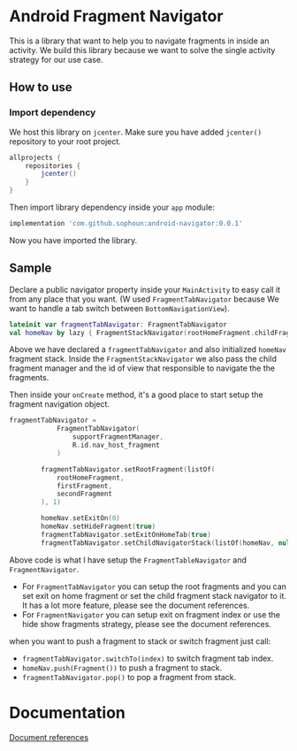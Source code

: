 # Android Fragment Navigator

This is a library that want to help you to navigate fragments in
inside an activity. We build this library because we want to solve the
single activity strategy for our use case.

## How to use
### Import dependency
We host this library on `jcenter`. Make sure you have added `jcenter()`
repository to your root project.
```groovy
allprojects {
    repositories {
        jcenter()
    }
}
```
Then import library dependency inside your `app` module:
```groovy
implementation 'com.github.sophoun:android-navigator:0.0.1'
```
Now you have imported the library.

## Sample
Declare a public navigator property inside your `MainActivity` to easy
call it from any place that you want. (W used `FragmentTabNavigator`
because We want to handle a tab switch between `BottomNavigationView`).
```kotlin
lateinit var fragmentTabNavigator: FragmentTabNavigator
val homeNav by lazy { FragmentStackNavigator(rootHomeFragment.childFragmentManager, R.id.root_home_container) }
```
Above we have declared a `fragmentTabNavigator` and also initialized `homeNav`
fragment stack. Inside the `FragmentStackNavigator` we also pass the
child fragment manager and the id of view that responsible to navigate the
the fragments.

Then inside your `onCreate` method, it's a good place to start setup the
fragment navigation object.
```kotlin
fragmentTabNavigator =
            FragmentTabNavigator(
                supportFragmentManager,
                R.id.nav_host_fragment
            )

        fragmentTabNavigator.setRootFragment(listOf(
            rootHomeFragment,
            firstFragment,
            secondFragment
        ), 1)

        homeNav.setExitOn(0)
        homeNav.setHideFragment(true)
        fragmentTabNavigator.setExitOnHomeTab(true)
        fragmentTabNavigator.setChildNavigatorStack(listOf(homeNav, null, null))
```
Above code is what I have setup the `FragmentTableNavigator` and `FragmentNavigator`.
- For `FragmentTabNavigator` you can setup the root fragments and you can
set exit on home fragment or set the child fragment stack navigator to it.
It has a lot more feature, please see the document references.
- For `FragmentNavigator` you can setup exit on fragment index or use the
hide show fragments strategy, please see the document references.

when you want to push a fragment to stack or switch fragment just call:
- `fragmentTabNavigator.switchTo(index)` to switch fragment tab index.
- `homeNav.push(Fragment())` to push a fragment to stack.
- `fragmentTabNavigator.pop()` to pop a fragment from stack.


# Documentation
[Document references](documentation/android-navigator/index.md)